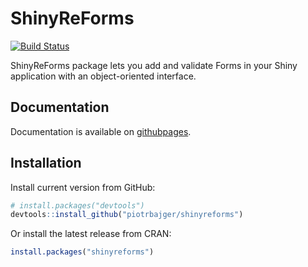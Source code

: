 # ShinyReForms
[![Build Status](https://travis-ci.com/piotrbajger/shinyreforms.svg?token=f2fdroCWHHtzKnXccRgX&branch=master)](https://travis-ci.com/piotrbajger/shinyreforms)

ShinyReForms package lets you add and validate Forms in your
Shiny application with an object-oriented interface.

## Documentation

Documentation is available on [githubpages](https://piotrbajger.github.io/shinyreforms/).

## Installation

Install current version from GitHub:
```r
# install.packages("devtools")
devtools::install_github("piotrbajger/shinyreforms")
```

Or install the latest release from CRAN:
```r
install.packages("shinyreforms")
```

